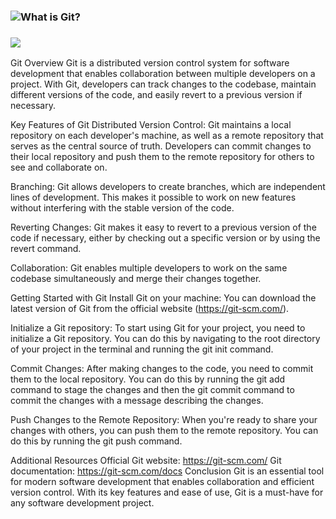 ### ![What is Git?](https://github.com/ThrilledBerryTeam/insights/blob/96318d264c9bcd5cd688571634ab11d8ea920463/Seher/G%C4%B0T-1.png)

### ![](https://github.com/ThrilledBerryTeam/insights/blob/96318d264c9bcd5cd688571634ab11d8ea920463/Seher/G%C4%B0T-6.png)

Git Overview
Git is a distributed version control system for software development that enables collaboration between multiple developers on a project. With Git, developers can track changes to the codebase, maintain different versions of the code, and easily revert to a previous version if necessary.

Key Features of Git
Distributed Version Control: Git maintains a local repository on each developer's machine, as well as a remote repository that serves as the central source of truth. Developers can commit changes to their local repository and push them to the remote repository for others to see and collaborate on.

Branching: Git allows developers to create branches, which are independent lines of development. This makes it possible to work on new features without interfering with the stable version of the code.

Reverting Changes: Git makes it easy to revert to a previous version of the code if necessary, either by checking out a specific version or by using the revert command.

Collaboration: Git enables multiple developers to work on the same codebase simultaneously and merge their changes together.

Getting Started with Git
Install Git on your machine: You can download the latest version of Git from the official website (https://git-scm.com/).

Initialize a Git repository: To start using Git for your project, you need to initialize a Git repository. You can do this by navigating to the root directory of your project in the terminal and running the git init command.

Commit Changes: After making changes to the code, you need to commit them to the local repository. You can do this by running the git add command to stage the changes and then the git commit command to commit the changes with a message describing the changes.

Push Changes to the Remote Repository: When you're ready to share your changes with others, you can push them to the remote repository. You can do this by running the git push command.

Additional Resources
Official Git website: https://git-scm.com/
Git documentation: https://git-scm.com/docs
Conclusion
Git is an essential tool for modern software development that enables collaboration and efficient version control. With its key features and ease of use, Git is a must-have for any software development project.
